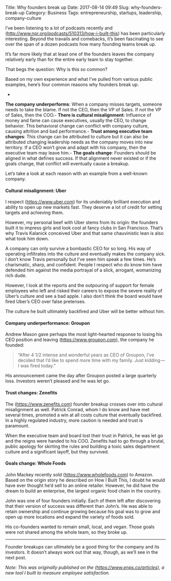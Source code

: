 Title: Why founders break up
Date: 2017-08-14 09:49
Slug: why-founders-break-up
Category: Business
Tags: entrepreneurship, startups, leadership, company-culture

I’ve been listening to a lot of podcasts recently and (http://www.npr.org/podcasts/510313/how-i-built-this) has been particularly interesting. Beyond the travails and comebacks, it’s been fascinating to see over the span of a dozen podcasts how many founding teams break up.

It’s far more likely that at least one of the founders leaves the company relatively early than for the entire early team to stay together.

That begs the question: Why is this so common?

Based on my own experience and what I’ve pulled from various public examples, here’s four common reasons why founders break up.

- 
**The company underperforms**: When a company misses targets, someone needs to take the blame. If not the CEO, then the VP of Sales. If not the VP of Sales, then the COO.- 
**There is cultural misalignment**: Influence of money and fame can cause executives, usually the CEO, to change behavior. This behavioral change can conflict with company culture, causing attrition and bad performance.- 
**Trust among executive team changes**: This change can be attributed to culture but it can also be attributed changing leadership needs as the company moves into new territory. If a CEO won’t grow and adapt with his company, then the executive team may leave him.- 
**The goals change**: Founders should be aligned in what defines success. If that alignment never existed or if the goals change, that conflict will eventually cause a breakup.

Let’s take a look at each reason with an example from a well-known company.

#### Cultural misalignment: Uber

I respect (https://www.uber.com) for its undeniably brilliant execution and ability to open up new markets fast. They deserve a lot of credit for setting targets and achieving them.

However, my personal beef with Uber stems from its origin: the founders built it to impress girls and look cool at fancy clubs in San Francisco. That’s why Travis Kalanick conceived Uber and that same chauvinistic lean is also what took him down.

A company can only survive a bombastic CEO for so long. His way of operating infiltrates into the culture and eventually makes the company sick. I don’t know Travis personally but I’ve seen him speak a few times. He’s charismatic, sharp, and confident. People I respect who do know him have defended him against the media portrayal of a slick, arrogant, womanizing rich dude.

However, I look at the reports and the outpouring of support for female employees who left and risked their careers to expose the severe reality of Uber’s culture and see a bad apple. I also don’t think the board would have fired Uber’s CEO over false pretenses.

The culture he built ultimately backfired and Uber will be better without him.

#### Company underperformance: Groupon

Andrew Mason gave perhaps the most light-hearted response to losing his CEO position and leaving (https://www.groupon.com), the company he founded:

> “After 4 1/2 intense and wonderful years as CEO of Groupon, I’ve decided that I’d like to spend more time with my family. Just kidding — I was fired today.”

His announcement came the day after Groupon posted a large quarterly loss. Investors weren’t pleased and he was let go.

#### Trust changes: Zenefits

The (https://www.zenefits.com) founder breakup crosses over into cultural misalignment as well. Patrick Conrad, whom I do know and have met several times, promoted a win at all costs culture that eventually backfired. In a highly regulated industry, more caution is needed and trust is paramount.

When the executive team and board lost their trust in Patrick, he was let go and the reigns were handed to his COO. Zenefits had to go through a brutal, public apology for skirting the rules and building a toxic sales department culture and a significant layoff, but they survived.

#### Goals change: Whole Foods

John Mackey recently sold (https://www.wholefoods.com) to Amazon. Based on the origin story he described on How I Built This, I doubt he would have ever thought he’d sell to an online retailer. However, he did have the dream to build an enterprise, the largest organic food chain in the country.

John was one of four founders initially. Each of them left after discovering that their version of success was different than John’s. He was able to retain ownership and continue growing because his goal was to grow and open up more locations and expand the variety of foods sold.

His co-founders wanted to remain small, local, and vegan. Those goals were not shared among the whole team, so they broke up.

---

Founder breakups can ultimately be a good thing for the company and its investors. It doesn’t always work out that way, though, as we’ll see in the next post.

*Note: This was originally published on the *(https://www.enps.co/articles)*, a new tool I built to measure employee satisfaction.*